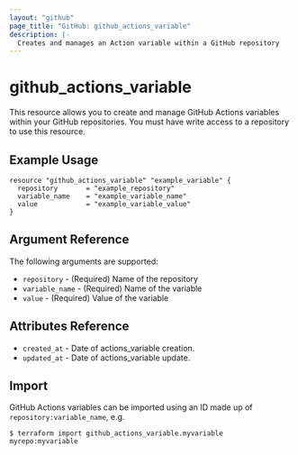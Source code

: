 ```yaml
---
layout: "github"
page_title: "GitHub: github_actions_variable"
description: |-
  Creates and manages an Action variable within a GitHub repository
---
```


# github_actions_variable

This resource allows you to create and manage GitHub Actions variables within your GitHub repositories.
You must have write access to a repository to use this resource.


## Example Usage

```hcl
resource "github_actions_variable" "example_variable" {
  repository       = "example_repository"
  variable_name    = "example_variable_name"
  value            = "example_variable_value"
}
```

## Argument Reference

The following arguments are supported:

* `repository`      - (Required) Name of the repository
* `variable_name`   - (Required) Name of the variable
* `value`           - (Required) Value of the variable

## Attributes Reference

* `created_at`      - Date of actions_variable creation.
* `updated_at`      - Date of actions_variable update.

## Import

GitHub Actions variables can be imported using an ID made up of `repository:variable_name`, e.g.

```
$ terraform import github_actions_variable.myvariable myrepo:myvariable
```
